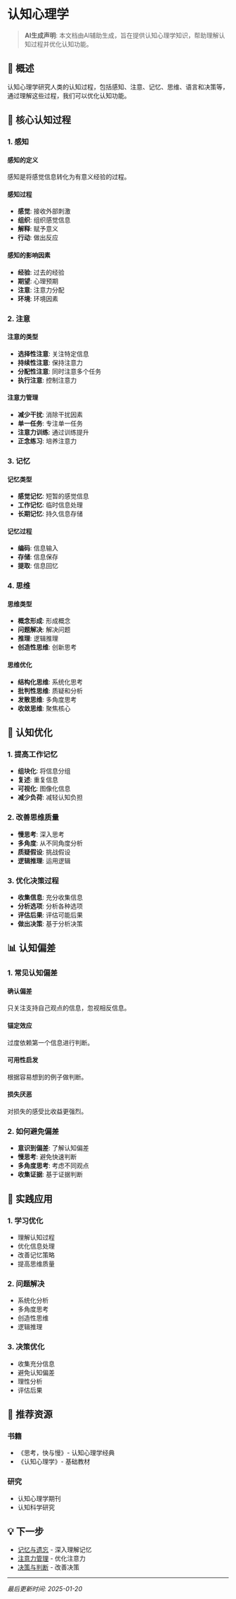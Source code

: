 # 认知心理学

> **AI生成声明**: 本文档由AI辅助生成，旨在提供认知心理学知识，帮助理解认知过程并优化认知功能。

## 🎯 概述

认知心理学研究人类的认知过程，包括感知、注意、记忆、思维、语言和决策等，通过理解这些过程，我们可以优化认知功能。

## 🧠 核心认知过程

### 1. 感知

#### 感知的定义

感知是将感觉信息转化为有意义经验的过程。

#### 感知过程

- **感觉**: 接收外部刺激
- **组织**: 组织感觉信息
- **解释**: 赋予意义
- **行动**: 做出反应

#### 感知的影响因素

- **经验**: 过去的经验
- **期望**: 心理预期
- **注意**: 注意力分配
- **环境**: 环境因素

### 2. 注意

#### 注意的类型

- **选择性注意**: 关注特定信息
- **持续性注意**: 保持注意力
- **分配性注意**: 同时注意多个任务
- **执行注意**: 控制注意力

#### 注意力管理

- **减少干扰**: 消除干扰因素
- **单一任务**: 专注单一任务
- **注意力训练**: 通过训练提升
- **正念练习**: 培养注意力

### 3. 记忆

#### 记忆类型

- **感觉记忆**: 短暂的感觉信息
- **工作记忆**: 临时信息处理
- **长期记忆**: 持久信息存储

#### 记忆过程

- **编码**: 信息输入
- **存储**: 信息保存
- **提取**: 信息回忆

### 4. 思维

#### 思维类型

- **概念形成**: 形成概念
- **问题解决**: 解决问题
- **推理**: 逻辑推理
- **创造性思维**: 创新思考

#### 思维优化

- **结构化思维**: 系统化思考
- **批判性思维**: 质疑和分析
- **发散思维**: 多角度思考
- **收敛思维**: 聚焦核心

## 🔧 认知优化

### 1. 提高工作记忆

- **组块化**: 将信息分组
- **复述**: 重复信息
- **可视化**: 图像化信息
- **减少负荷**: 减轻认知负担

### 2. 改善思维质量

- **慢思考**: 深入思考
- **多角度**: 从不同角度分析
- **质疑假设**: 挑战假设
- **逻辑推理**: 运用逻辑

### 3. 优化决策过程

- **收集信息**: 充分收集信息
- **分析选项**: 分析各种选项
- **评估后果**: 评估可能后果
- **做出决策**: 基于分析决策

## 📊 认知偏差

### 1. 常见认知偏差

#### 确认偏差

只关注支持自己观点的信息，忽视相反信息。

#### 锚定效应

过度依赖第一个信息进行判断。

#### 可用性启发

根据容易想到的例子做判断。

#### 损失厌恶

对损失的感受比收益更强烈。

### 2. 如何避免偏差

- **意识到偏差**: 了解认知偏差
- **慢思考**: 避免快速判断
- **多角度思考**: 考虑不同观点
- **收集证据**: 基于证据判断

## 🎯 实践应用

### 1. 学习优化

- 理解认知过程
- 优化信息处理
- 改善记忆策略
- 提高思维质量

### 2. 问题解决

- 系统化分析
- 多角度思考
- 创造性思维
- 逻辑推理

### 3. 决策优化

- 收集充分信息
- 避免认知偏差
- 理性分析
- 评估后果

## 📖 推荐资源

### 书籍

- 《思考，快与慢》- 认知心理学经典
- 《认知心理学》- 基础教材

### 研究

- 认知心理学期刊
- 认知科学研究

## 💡 下一步

- [记忆与遗忘](./memory.md) - 深入理解记忆
- [注意力管理](./attention.md) - 优化注意力
- [决策与判断](./decision-making.md) - 改善决策

---

*最后更新时间: 2025-01-20*

